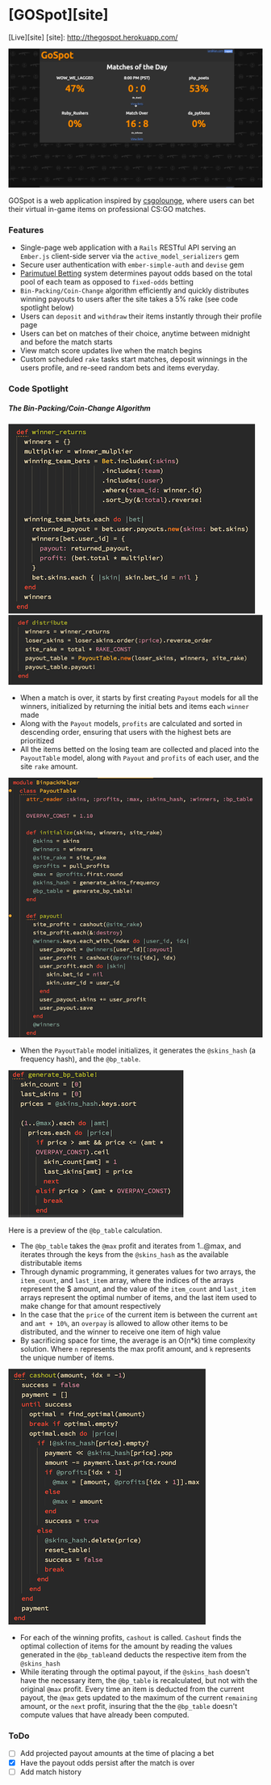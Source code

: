 # [GOSpot][site]

[Live][site]
[site]: http://thegospot.herokuapp.com/

![screenshot]

[screenshot]: ./images/gospot.gif

GOSpot is a web application inspired by [csgolounge][csgolounge], where users can bet their virtual in-game items on professional CS:GO matches.

[csgolounge]: http://csgolounge.com
[parimutuel]: https://en.wikipedia.org/wiki/Parimutuel_betting

### Features

- Single-page web application with a `Rails` RESTful API serving an `Ember.js` client-side server via the `active_model_serializers` gem
- Secure user authentication with `ember-simple-auth` and `devise` gem
- [Parimutuel Betting][parimutuel] system determines payout odds based on the total pool of each team as opposed to `fixed-odds` betting
- `Bin-Packing/Coin-Change` algorithm efficiently and quickly distributes winning payouts to users after the site takes a 5% rake (see code spotlight below)
- Users can `deposit` and `withdraw` their items instantly through their profile page
- Users can bet on matches of their choice, anytime between midnight and before the match starts
- View match score updates live when the match begins
- Custom scheduled `rake` tasks start matches, deposit winnings in the users profile, and re-seed random bets and items everyday.

### Code Spotlight

##### The Bin-Packing/Coin-Change Algorithm

![winner_returns]
![distribute]

[winner_returns]: ./images/winner_returns.png
[distribute]: ./images/distribute.png

- When a match is over, it starts by first creating `Payout` models for all the winners, initialized by returning the initial bets and items each `winner` made
- Along with the `Payout` models, `profits` are calculated and sorted in descending order, ensuring that users with the highest bets are prioritized
- All the items betted on the losing team are collected and placed into the `PayoutTable` model, along with `Payout` and `profits` of each user, and the site `rake` amount.

![initialize]

[initialize]: ./images/initialize.png

- When the `PayoutTable` model initializes, it generates the `@skins_hash` (a frequency hash), and the `@bp_table`.

![bp_table]

[bp_table]: ./images/bp_table.png

Here is a preview of the `@bp_table` calculation.

- The `@bp_table` takes the `@max` profit and iterates from 1..@max, and iterates through the keys from the `@skins_hash` as the available distributable items
- Through dynamic programming, it generates values for two arrays, the `item_count`, and `last_item` array, where the indices of the arrays represent the $ amount, and the value of the `item_count` and `last_item` arrays represent the optimal number of items, and the last item used to make change for that amount respectively
- In the case that the `price` of the current item is between the current `amt` and `amt + 10%`, an `overpay` is allowed to allow other items to be distributed, and the winner to receive one item of high value
- By sacrificing space for time, the average is an O(n*k) time complexity solution. Where `n` represents the max profit amount, and `k` represents the unique number of items.

![cashout]

[cashout]: ./images/cashout.png

- For each of the winning profits, `cashout` is called. `Cashout` finds the optimal collection of items for the amount by reading the values generated in the `@bp_table`and deducts the respective item from the `@skins_hash`
- While iterating through the optimal payout, if the `@skins_hash` doesn't have the necessary item, the `@bp_table` is recalculated, but not with the original `@max` profit. Every time an item is deducted from the current payout, the `@max` gets updated to the maximum of the current `remaining` amount, or the `next` profit, insuring that the the `@bp_table` doesn't compute values that have already been computed.

### ToDo

- [ ] Add projected payout amounts at the time of placing a bet
- [x] Have the payout odds persist after the match is over
- [ ] Add match history
